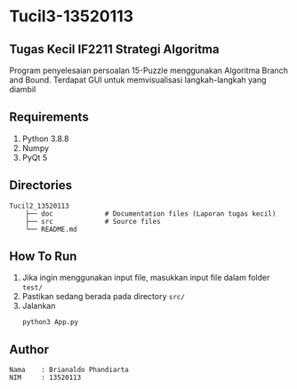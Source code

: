 # Tucil3-13520113

## Tugas Kecil IF2211 Strategi Algoritma
Program penyelesaian persoalan 15-Puzzle menggunakan Algoritma Branch and Bound.
Terdapat GUI untuk memvisualisasi langkah-langkah yang diambil

## Requirements
1. Python 3.8.8
2. Numpy
3. PyQt 5

## Directories

    Tucil2_13520113
        ├── doc             # Documentation files (Laporan tugas kecil)
        ├── src             # Source files
        └── README.md
        

## How To Run
1. Jika ingin menggunakan input file, masukkan input file dalam folder `test/`
2. Pastikan sedang berada pada directory `src/` 
3. Jalankan
    ```
    python3 App.py
    ```

## Author
```
Nama    : Brianaldo Phandiarta
NIM     : 13520113
```